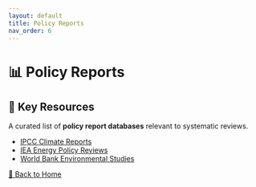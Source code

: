 ```yaml
---
layout: default
title: Policy Reports
nav_order: 6
---
```


# 📊 Policy Reports  

## 📌 Key Resources  
A curated list of **policy report databases** relevant to systematic reviews.

- [IPCC Climate Reports](#)
- [IEA Energy Policy Reviews](#)
- [World Bank Environmental Studies](#)

[🔄 Back to Home](index.md)
